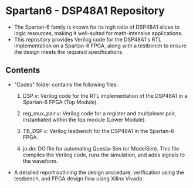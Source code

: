 # Spartan6 - DSP48A1 Repository
* The Spartan-6 family is known for its high ratio of DSP48A1 slices to logic resources, making it well-suited for math-intensive applications.
* This repository provides Verilog code for the DSP48A1's RTL implementation on a Spartan-6 FPGA, along with a testbench to ensure the design meets the required specifications.

## Contents
* "Codes" folder contains the following files:

   1. DSP.v: Verilog code for the RTL implementation of the DSP48A1 in a Spartan-6 FPGA (Top Module).
   
   2. reg_mux_pair.v: Verilog code for a register and multiplexer pair, instantiated within the top module (Lower Module).
   
   3. TB_DSP.v: Verilog testbench for the DSP48A1 in the Spartan-6 FPGA.

   4. jo.do: DO file for automating Questa-Sim (or ModelSim). This file compiles the Verilog code, runs the simulation, and adds signals to the waveform.

 
* A detailed report outlining the design procedure, verification using the testbench, and FPGA design flow using Xilinx Vivado.

